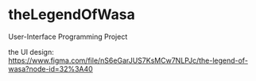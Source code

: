 # theLegendOfWasa
User-Interface Programming Project

the UI design:
https://www.figma.com/file/nS6eGarJUS7KsMCw7NLPJc/the-legend-of-wasa?node-id=32%3A40